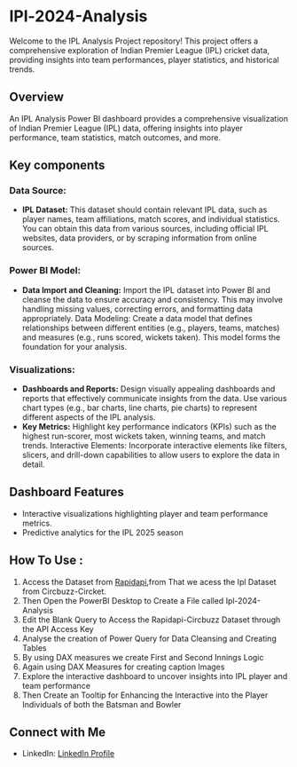 # IPl-2024-Analysis
Welcome to the IPL Analysis Project repository! This project offers a comprehensive exploration of Indian Premier League (IPL) cricket data, providing insights into team performances, player statistics, and historical trends.

## Overview 

An IPL Analysis Power BI dashboard provides a comprehensive visualization of Indian Premier League (IPL) data, offering insights into player performance, team statistics, match outcomes, and more.

## Key components

### Data Source:
- **IPL Dataset:** This dataset should contain relevant IPL data, such as player names, team affiliations, match scores, and individual statistics. You can obtain this data from various sources, including official IPL websites, data providers, or by scraping information from online sources.
### Power BI Model:
- **Data Import and Cleaning:** Import the IPL dataset into Power BI and cleanse the data to ensure accuracy and consistency. This may involve handling missing values, correcting errors, and formatting data appropriately.
Data Modeling: Create a data model that defines relationships between different entities (e.g., players, teams, matches) and measures (e.g., runs scored, wickets taken). This model forms the foundation for your analysis.
### Visualizations:
- **Dashboards and Reports:** Design visually appealing dashboards and reports that effectively communicate insights from the data. Use various chart types (e.g., bar charts, line charts, pie charts) to represent different aspects of the IPL analysis.
- **Key Metrics:** Highlight key performance indicators (KPIs) such as the highest run-scorer, most wickets taken, winning teams, and match trends.
Interactive Elements: Incorporate interactive elements like filters, slicers, and drill-down capabilities to allow users to explore the data in detail.


## Dashboard Features
- Interactive visualizations highlighting player and team performance metrics.
- Predictive analytics for the IPL 2025 season


## How To Use :
1. Access the Dataset from [Rapidapi](rapidapi.com/hub),from That we acess the Ipl Dataset from Circbuzz-Circket.
2. Then Open the PowerBI Desktop to Create a File called Ipl-2024-Analysis
3. Edit the Blank Query to Access the Rapidapi-Circbuzz Dataset  through the API Access Key
4. Analyse the creation of Power Query for Data Cleansing and Creating Tables
5. By using DAX measures we create First and Second Innings Logic
6. Again using DAX Measures for creating caption Images
7. Explore the interactive dashboard to uncover insights into IPL player and team performance
8. Then Create an Tooltip for Enhancing the Interactive into the Player Individuals of both the Batsman and Bowler


## Connect with Me

- LinkedIn: [LinkedIn Profile](https://www.linkedin.com/in/mukesh-p-r-a08ba7249?utm_source=share&utm_campaign=share_via&utm_content=profile&utm_medium=android_app)
